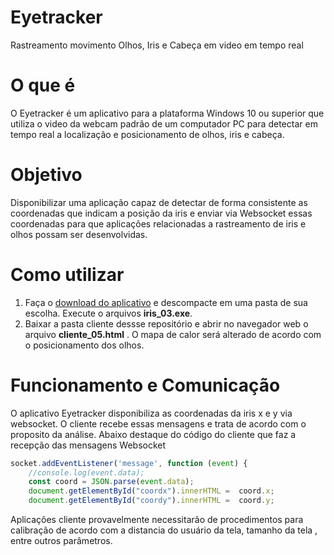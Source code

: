 # Eyetracker
 Rastreamento movimento Olhos, Iris e Cabeça em video em tempo real
 
 # O que é
 O Eyetracker é um aplicativo para a plataforma Windows 10 ou superior que utiliza o video da webcam padrão de um computador PC para detectar em tempo real a localização e posicionamento de olhos, iris e cabeça.
 
 # Objetivo
 Disponibilizar uma aplicação capaz de detectar de forma consistente as coordenadas que indicam a posição da iris e enviar via Websocket essas coordenadas para que aplicações relacionadas a rastreamento de iris e olhos possam ser desenvolvidas.
 
 # Como utilizar
 1. Faça o [download do aplicativo](https://drive.google.com/file/d/18jWRX2f206NDKEwFeZ6oelABps7FRlF4/view?usp=sharing) e descompacte em uma pasta de sua escolha. Execute o arquivos **iris_03.exe**. 
 2. Baixar a pasta cliente dessse repositório e abrir no navegador web o arquivo **cliente_05.html** . O mapa de calor será alterado de acordo com o posicionamento dos olhos.

# Funcionamento e Comunicação
O aplicativo Eyetracker disponibiliza as coordenadas da iris x e y via websocket. O cliente recebe essas mensagens e trata de acordo com o proposito da análise. Abaixo destaque do código do cliente que faz a recepção das mensagens Websocket

```javascript
socket.addEventListener('message', function (event) { 
    //console.log(event.data);  
	const coord = JSON.parse(event.data);
    document.getElementById("coordx").innerHTML =  coord.x;
	document.getElementById("coordy").innerHTML =  coord.y;
```
Aplicações cliente provavelmente necessitarão de procedimentos para calibração de acordo com a distancia do usuário da tela, tamanho da tela , entre outros parâmetros.



  
 
 
 
 
 
